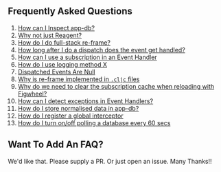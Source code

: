 ## Frequently Asked Questions

1. [How can I Inspect app-db?](Inspecting-app-db.md)
2. [Why not just Reagent?](DoINeedReFrame.md)
2. [How do I do full-stack re-frame?](FullStackReframe.md)
2. [How long after I do a dispatch does the event get handled?](When-Does-Dispatch-Happen.md)
2. [How can I use a subscription in an Event Handler](UseASubscriptionInAnEventHandler.md)
2. [How do I use logging method X](Logging.md)
3. [Dispatched Events Are Null](Null-Dispatched-Events.md)
4. [Why is re-frame implemented in `.cljc` files](Why-CLJC.md)
5. [Why do we need to clear the subscription cache when reloading with Figwheel?](Why-Clear-Sub-Cache.md)
6. [How can I detect exceptions in Event Handlers?](CatchingEventExceptions.md)
7. [How do I store normalised data in app-db?](DB_Normalisation.md)
8. [How do I register a global interceptor](GlobalInterceptors.md)
9. [How do I turn on/off polling a database every 60 secs](PollADatabaseEvery60.md)


## Want To Add An FAQ?  

We'd like that.  Please supply a PR.  Or just open an issue. Many Thanks!!

<!-- START doctoc generated TOC please keep comment here to allow auto update -->
<!-- DON'T EDIT THIS SECTION, INSTEAD RE-RUN doctoc TO UPDATE -->
<!-- END doctoc generated TOC please keep comment here to allow auto update -->
